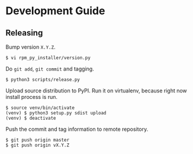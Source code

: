 # Development Guide

## Releasing

Bump version `X.Y.Z`.

```
$ vi rpm_py_installer/version.py
```

Do `git add`, `git commit` and tagging.

```
$ python3 scripts/release.py
```

Upload source distribution to PyPI.
Run it on virtualenv, because right now install process is run.

```
$ source venv/bin/activate
(venv) $ python3 setup.py sdist upload
(venv) $ deactivate
```

Push the commit and tag information to remote repository.

```
$ git push origin master
$ git push origin vX.Y.Z
```
